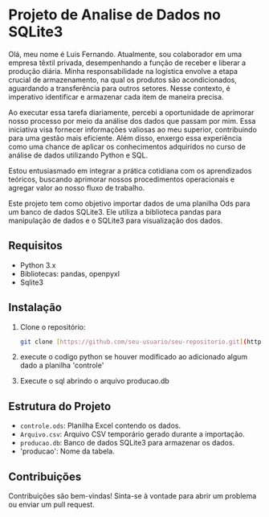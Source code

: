 # Projeto de Analise de Dados no SQLite3

Olá, meu nome é Luis Fernando. Atualmente, sou colaborador em uma empresa têxtil privada, desempenhando a função de receber e liberar a produção diária. Minha responsabilidade na logística envolve a etapa crucial de armazenamento, na qual os produtos são acondicionados, aguardando a transferência para outros setores. Nesse contexto, é imperativo identificar e armazenar cada item de maneira precisa.

Ao executar essa tarefa diariamente, percebi a oportunidade de aprimorar nosso processo por meio da análise dos dados que passam por mim. Essa iniciativa visa fornecer informações valiosas ao meu superior, contribuindo para uma gestão mais eficiente. Além disso, enxergo essa experiência como uma chance de aplicar os conhecimentos adquiridos no curso de análise de dados utilizando Python e SQL.

Estou entusiasmado em integrar a prática cotidiana com os aprendizados teóricos, buscando aprimorar nossos procedimentos operacionais e agregar valor ao nosso fluxo de trabalho.

Este projeto tem como objetivo importar dados de uma planilha Ods para um banco de dados SQLite3. Ele utiliza a biblioteca pandas para manipulação de dados e o SQLite3 para visualização dos dados.
 
## Requisitos

- Python 3.x
- Bibliotecas: pandas, openpyxl
- Sqlite3

## Instalação

1. Clone o repositório:

    ```bash
    git clone [https://github.com/seu-usuario/seu-repositorio.git](https://github.com/luisfernandogbraga/ANALISE_DE_PRODUCAO_DULOREN.git)
    ```

2. execute o codigo python se houver modificado ao adicionado algum dado a planilha 'controle'

3. Execute o sql abrindo o arquivo producao.db

  
## Estrutura do Projeto

- `controle.ods`: Planilha Excel contendo os dados.
- `Arquivo.csv`: Arquivo CSV temporário gerado durante a importação.
- `producao.db`: Banco de dados SQLite3 para armazenar os dados.
- 'producao': Nome da tabela.

## Contribuições

Contribuições são bem-vindas! Sinta-se à vontade para abrir um problema ou enviar um pull request.

